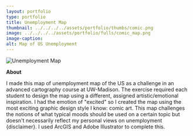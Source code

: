 ```yaml
---
layout: portfolio
type: portfolio
title: Unemployment Map
thumbnail: ../../../../assets/portfolio/thumbs/comic.png
image: ../../../../assets/portfolio/fulls/comic_map.png
image-caption:
alt: Map of US Unemployment
---
```

![Unemployment Map]({{page.image}})

**About**

I made this map of unemployment map of the US as a challenge in an advanced cartography course at UW-Madison. The exercise required each student to design the map using a different, assigned artistic/emotional inspiration. I had the emotion of "excited" so I created the map using the most exciting graphic design style I know: comic art. This map challenges the notions of what typical moods should be used on a certain topic but doesn't necessarily reflect my personal views on unemployment {disclaimer}. I used ArcGIS and Adobe Illustrator to complete this.
